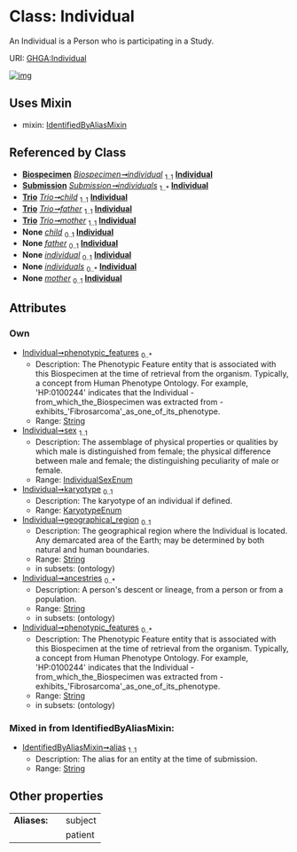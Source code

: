 
# Class: Individual


An Individual is a Person who is participating in a Study.

URI: [GHGA:Individual](https://w3id.org/GHGA/Individual)


[![img](https://yuml.me/diagram/nofunky;dir:TB/class/[Trio],[Submission],[Biospecimen]-%20individual%201..1>[Individual&#124;phenotypic_features:string%20*;sex:IndividualSexEnum;karyotype:KaryotypeEnum%20%3F;geographical_region:string%20%3F;ancestries:string%20*;alias:string],[Submission]++-%20individuals%201..*>[Individual],[Trio]-%20child%201..1>[Individual],[Trio]-%20father%201..1>[Individual],[Trio]-%20mother%201..1>[Individual],[Trio]-%20child(i)%200..1>[Individual],[Trio]-%20father(i)%200..1>[Individual],[Biospecimen]-%20individual(i)%200..1>[Individual],[Submission]-%20individuals(i)%200..*>[Individual],[Trio]-%20mother(i)%200..1>[Individual],[Individual]uses%20-.->[IdentifiedByAliasMixin],[IdentifiedByAliasMixin],[Biospecimen])](https://yuml.me/diagram/nofunky;dir:TB/class/[Trio],[Submission],[Biospecimen]-%20individual%201..1>[Individual&#124;phenotypic_features:string%20*;sex:IndividualSexEnum;karyotype:KaryotypeEnum%20%3F;geographical_region:string%20%3F;ancestries:string%20*;alias:string],[Submission]++-%20individuals%201..*>[Individual],[Trio]-%20child%201..1>[Individual],[Trio]-%20father%201..1>[Individual],[Trio]-%20mother%201..1>[Individual],[Trio]-%20child(i)%200..1>[Individual],[Trio]-%20father(i)%200..1>[Individual],[Biospecimen]-%20individual(i)%200..1>[Individual],[Submission]-%20individuals(i)%200..*>[Individual],[Trio]-%20mother(i)%200..1>[Individual],[Individual]uses%20-.->[IdentifiedByAliasMixin],[IdentifiedByAliasMixin],[Biospecimen])

## Uses Mixin

 *  mixin: [IdentifiedByAliasMixin](IdentifiedByAliasMixin.md)

## Referenced by Class

 *  **[Biospecimen](Biospecimen.md)** *[Biospecimen➞individual](Biospecimen_individual.md)*  <sub>1..1</sub>  **[Individual](Individual.md)**
 *  **[Submission](Submission.md)** *[Submission➞individuals](Submission_individuals.md)*  <sub>1..\*</sub>  **[Individual](Individual.md)**
 *  **[Trio](Trio.md)** *[Trio➞child](Trio_child.md)*  <sub>1..1</sub>  **[Individual](Individual.md)**
 *  **[Trio](Trio.md)** *[Trio➞father](Trio_father.md)*  <sub>1..1</sub>  **[Individual](Individual.md)**
 *  **[Trio](Trio.md)** *[Trio➞mother](Trio_mother.md)*  <sub>1..1</sub>  **[Individual](Individual.md)**
 *  **None** *[child](child.md)*  <sub>0..1</sub>  **[Individual](Individual.md)**
 *  **None** *[father](father.md)*  <sub>0..1</sub>  **[Individual](Individual.md)**
 *  **None** *[individual](individual.md)*  <sub>0..1</sub>  **[Individual](Individual.md)**
 *  **None** *[individuals](individuals.md)*  <sub>0..\*</sub>  **[Individual](Individual.md)**
 *  **None** *[mother](mother.md)*  <sub>0..1</sub>  **[Individual](Individual.md)**

## Attributes


### Own

 * [Individual➞phenotypic_features](Individual_phenotypic_features.md)  <sub>0..\*</sub>
     * Description: The Phenotypic Feature entity that is associated with this Biospecimen at the time of retrieval from the organism. Typically, a concept from Human Phenotype Ontology. For example, 'HP:0100244' indicates that the Individual - from_which_the_Biospecimen was extracted from - exhibits_'Fibrosarcoma'_as_one_of_its_phenotype.
     * Range: [String](types/String.md)
 * [Individual➞sex](Individual_sex.md)  <sub>1..1</sub>
     * Description: The assemblage of physical properties or qualities by which male is distinguished from female; the physical difference between male and female; the distinguishing peculiarity of male or female.
     * Range: [IndividualSexEnum](IndividualSexEnum.md)
 * [Individual➞karyotype](Individual_karyotype.md)  <sub>0..1</sub>
     * Description: The karyotype of an individual if defined.
     * Range: [KaryotypeEnum](KaryotypeEnum.md)
 * [Individual➞geographical_region](Individual_geographical_region.md)  <sub>0..1</sub>
     * Description: The geographical region where the Individual is located. Any demarcated area of the Earth; may be determined by both natural and human boundaries.
     * Range: [String](types/String.md)
     * in subsets: (ontology)
 * [Individual➞ancestries](Individual_ancestries.md)  <sub>0..\*</sub>
     * Description: A person's descent or lineage, from a person or from a population.
     * Range: [String](types/String.md)
     * in subsets: (ontology)
 * [Individual➞phenotypic_features](Individual_phenotypic_features.md)  <sub>0..\*</sub>
     * Description: The Phenotypic Feature entity that is associated with this Biospecimen at the time of retrieval from the organism. Typically, a concept from Human Phenotype Ontology. For example, 'HP:0100244' indicates that the Individual - from_which_the_Biospecimen was extracted from - exhibits_'Fibrosarcoma'_as_one_of_its_phenotype.
     * Range: [String](types/String.md)
     * in subsets: (ontology)

### Mixed in from IdentifiedByAliasMixin:

 * [IdentifiedByAliasMixin➞alias](IdentifiedByAliasMixin_alias.md)  <sub>1..1</sub>
     * Description: The alias for an entity at the time of submission.
     * Range: [String](types/String.md)

## Other properties

|              |     |         |
| ------------ | --- | ------- |
| **Aliases:** |     | subject |
|              |     | patient |

